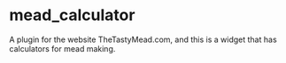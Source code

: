 # mead_calculator
A plugin for the website TheTastyMead.com, and this is a widget that has calculators for mead making.
